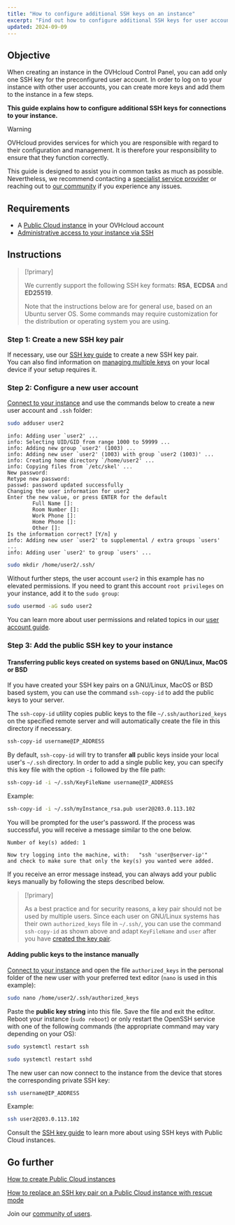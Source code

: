 ```yaml
---
title: "How to configure additional SSH keys on an instance"
excerpt: "Find out how to configure additional SSH keys for user accounts and add them to your Public Cloud instance"
updated: 2024-09-09
---
```


## Objective
 
When creating an instance in the OVHcloud Control Panel, you can add only one SSH key for the preconfigured user account. In order to log on to your instance with other user accounts, you can create more keys and add them to the instance in a few steps.

**This guide explains how to configure additional SSH keys for connections to your instance.**

> [!warning]
> OVHcloud provides services for which you are responsible with regard to their configuration and management. It is therefore your responsibility to ensure that they function correctly.
>
> This guide is designed to assist you in common tasks as much as possible. Nevertheless, we recommend contacting a [specialist service provider](/links/partner) or reaching out to [our community](/links/community) if you experience any issues.
>

## Requirements

- A [Public Cloud instance](/links/public-cloud/public-cloud) in your OVHcloud account
- [Administrative access to your instance via SSH](/pages/public_cloud/compute/creating-ssh-keys-pci#login-linux)

## Instructions

> [!primary]
>
> We currently support the following SSH key formats: **RSA**, **ECDSA** and **ED25519**.
>
> Note that the instructions below are for general use, based on an Ubuntu server OS. Some commands may require customization for the distribution or operating system you are using.
>

### Step 1: Create a new SSH key pair

If necessary, use our [SSH key guide](/pages/public_cloud/compute/creating-ssh-keys-pci) to create a new SSH key pair.  
You can also find information on [managing multiple keys](/pages/public_cloud/compute/creating-ssh-keys-pci#multiplekeys) on your local device if your setup requires it.

### Step 2: Configure a new user account

[Connect to your instance](/pages/public_cloud/compute/public-cloud-first-steps#connect-instance) and use the commands below to create a new user account and `.ssh` folder:

```bash
sudo adduser user2
```

```console
info: Adding user `user2' ...
info: Selecting UID/GID from range 1000 to 59999 ...
info: Adding new group `user2' (1003) ...
info: Adding new user `user2' (1003) with group `user2 (1003)' ...
info: Creating home directory `/home/user2' ...
info: Copying files from `/etc/skel' ...
New password: 
Retype new password:
passwd: password updated successfully
Changing the user information for user2
Enter the new value, or press ENTER for the default
        Full Name []:
        Room Number []:
        Work Phone []: 
        Home Phone []: 
        Other []: 
Is the information correct? [Y/n] y
info: Adding new user `user2' to supplemental / extra groups `users' ...
info: Adding user `user2' to group `users' ...
```

```bash
sudo mkdir /home/user2/.ssh/
```

Without further steps, the user account `user2` in this example has no elevated permissions. If you need to grant this account `root privileges` on your instance, add it to the `sudo group`:

```bash
sudo usermod -aG sudo user2
```

You can learn more about user permissions and related topics in our [user account guide](/pages/bare_metal_cloud/dedicated_servers/changing_root_password_linux_ds).

### Step 3: Add the public SSH key to your instance

#### Transferring public keys created on systems based on GNU/Linux, MacOS or BSD

If you have created your SSH key pairs on a GNU/Linux, MacOS or BSD based system, you can use the command `ssh-copy-id` to add the public keys to your server.

The `ssh-copy-id` utility copies public keys to the file `~/.ssh/authorized_keys` on the specified remote server and will automatically create the file in this directory if necessary.

```bash
ssh-copy-id username@IP_ADDRESS
```

By default, `ssh-copy-id` will try to transfer **all** public keys inside your local user's `~/.ssh` directory. In order to add a single public key, you can specify this key file with the option `-i` followed by the file path:

```bash
ssh-copy-id -i ~/.ssh/KeyFileName username@IP_ADDRESS
```

Example:
    
```bash
ssh-copy-id -i ~/.ssh/myInstance_rsa.pub user2@203.0.113.102
```

You will be prompted for the user's password. If the process was successful, you will receive a message similar to the one below.

```console
Number of key(s) added: 1

Now try logging into the machine, with:   "ssh 'user@server-ip'"
and check to make sure that only the key(s) you wanted were added.
```

If you receive an error message instead, you can always add your public keys manually by following the steps described below.

> [!primary]
>
> As a best practice and for security reasons, a key pair should not be used by multiple users. Since each user on GNU/Linux systems has their own `authorized_keys` file in `~/.ssh/`, you can use the command `ssh-copy-id` as shown above and adapt `KeyFileName` and `user` after you have [created the key pair](/pages/public_cloud/compute/creating-ssh-keys-pci#create-ssh-key).
>

#### Adding public keys to the instance manually

[Connect to your instance](/pages/public_cloud/compute/public-cloud-first-steps#connect-instance) and open the file `authorized_keys` in the personal folder of the new user with your preferred text editor (`nano` is used in this example):

```bash
sudo nano /home/user2/.ssh/authorized_keys
```

Paste the **public key string** into this file. Save the file and exit the editor.  
Reboot your instance (`sudo reboot`) or only restart the OpenSSH service with one of the following commands (the appropriate command may vary depending on your OS):

```bash
sudo systemctl restart ssh
```

```bash
sudo systemctl restart sshd
```

The new user can now connect to the instance from the device that stores the corresponding private SSH key:

```bash
ssh username@IP_ADDRESS
```

Example:

```bash
ssh user2@203.0.113.102
```

Consult the [SSH key guide](/pages/public_cloud/compute/creating-ssh-keys-pci) to learn more about using SSH keys with Public Cloud instances.


## Go further

[How to create Public Cloud instances](/pages/public_cloud/compute/public-cloud-first-steps)

[How to replace an SSH key pair on a Public Cloud instance with rescue mode](/pages/public_cloud/compute/replacing_lost_ssh_key)

Join our [community of users](/links/community).